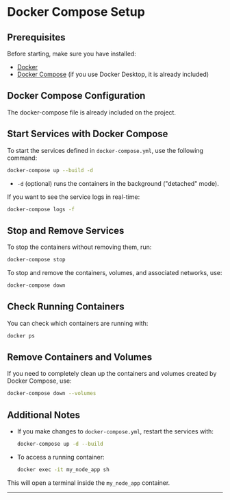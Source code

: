 # Docker Compose Setup

## Prerequisites

Before starting, make sure you have installed:
- [Docker](https://docs.docker.com/get-docker/)
- [Docker Compose](https://docs.docker.com/compose/install/) (if you use Docker Desktop, it is already included)

## Docker Compose Configuration

The docker-compose file is already included on the project.

## Start Services with Docker Compose

To start the services defined in `docker-compose.yml`, use the following command:

```sh
docker-compose up --build -d
```

- `-d` (optional) runs the containers in the background ("detached" mode).

If you want to see the service logs in real-time:

```sh
docker-compose logs -f
```

## Stop and Remove Services

To stop the containers without removing them, run:

```sh
docker-compose stop
```

To stop and remove the containers, volumes, and associated networks, use:

```sh
docker-compose down
```

## Check Running Containers

You can check which containers are running with:

```sh
docker ps
```

## Remove Containers and Volumes

If you need to completely clean up the containers and volumes created by Docker Compose, use:

```sh
docker-compose down --volumes
```

## Additional Notes

- If you make changes to `docker-compose.yml`, restart the services with:

  ```sh
  docker-compose up -d --build
  ```

- To access a running container:

  ```sh
  docker exec -it my_node_app sh
  ```

This will open a terminal inside the `my_node_app` container.

---

